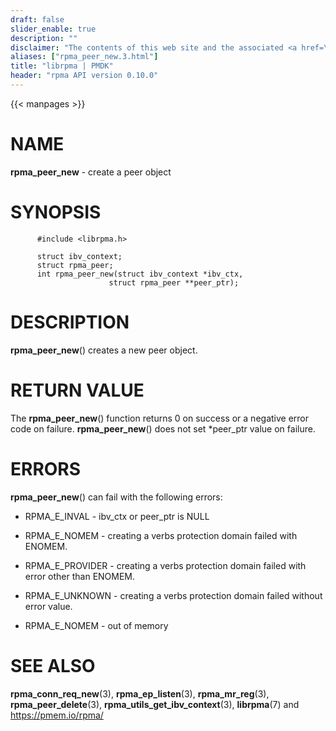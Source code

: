```yaml
---
draft: false
slider_enable: true
description: ""
disclaimer: "The contents of this web site and the associated <a href=\"https://github.com/pmem\">GitHub repositories</a> are BSD-licensed open source."
aliases: ["rpma_peer_new.3.html"]
title: "librpma | PMDK"
header: "rpma API version 0.10.0"
---
```

{{< manpages >}}

[comment]: <> (SPDX-License-Identifier: BSD-3-Clause)
[comment]: <> (Copyright 2020, Intel Corporation)

NAME
====

**rpma\_peer\_new** - create a peer object

SYNOPSIS
========

          #include <librpma.h>

          struct ibv_context;
          struct rpma_peer;
          int rpma_peer_new(struct ibv_context *ibv_ctx,
                          struct rpma_peer **peer_ptr);

DESCRIPTION
===========

**rpma\_peer\_new**() creates a new peer object.

RETURN VALUE
============

The **rpma\_peer\_new**() function returns 0 on success or a negative
error code on failure. **rpma\_peer\_new**() does not set \*peer\_ptr
value on failure.

ERRORS
======

**rpma\_peer\_new**() can fail with the following errors:

-   RPMA\_E\_INVAL - ibv\_ctx or peer\_ptr is NULL

-   RPMA\_E\_NOMEM - creating a verbs protection domain failed with
    ENOMEM.

-   RPMA\_E\_PROVIDER - creating a verbs protection domain failed with
    error other than ENOMEM.

-   RPMA\_E\_UNKNOWN - creating a verbs protection domain failed without
    error value.

-   RPMA\_E\_NOMEM - out of memory

SEE ALSO
========

**rpma\_conn\_req\_new**(3), **rpma\_ep\_listen**(3),
**rpma\_mr\_reg**(3), **rpma\_peer\_delete**(3),
**rpma\_utils\_get\_ibv\_context**(3), **librpma**(7) and
https://pmem.io/rpma/
